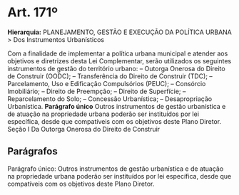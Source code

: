# Art. 171º

**Hierarquia:** PLANEJAMENTO, GESTÃO E EXECUÇÃO DA POLÍTICA URBANA > Dos Instrumentos Urbanísticos

Com a finalidade de implementar a política urbana municipal e atender aos objetivos e diretrizes desta Lei Complementar, serão utilizados os seguintes instrumentos de gestão do território urbano:
– Outorga Onerosa do Direito de Construir (OODC);
– Transferência do Direito de Construir (TDC);
– Parcelamento, Uso e Edificação Compulsórios (PEUC);
– Consórcio Imobiliário;
– Direito de Preempção;
– Direito de Superfície;
– Reparcelamento do Solo;
– Concessão Urbanística;
– Desapropriação Urbanística.
**Parágrafo único** Outros instrumentos de gestão urbanística e de atuação na propriedade urbana poderão ser instituídos por lei específica, desde que compatíveis com os objetivos deste Plano Diretor.
Seção I
Da Outorga Onerosa do Direito de Construir

## Parágrafos
Parágrafo único: Outros instrumentos de gestão urbanística e de atuação na propriedade urbana poderão ser instituídos por lei específica, desde que compatíveis com os objetivos deste Plano Diretor.




